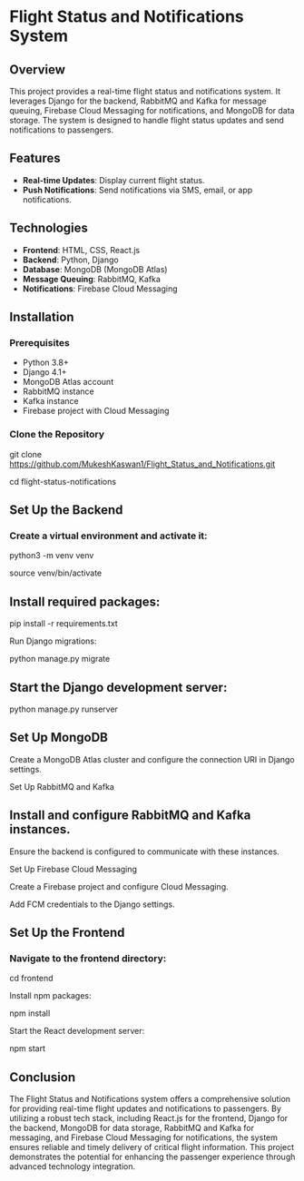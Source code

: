 # Flight Status and Notifications System

## Overview

This project provides a real-time flight status and notifications system. It leverages Django for the backend, RabbitMQ and Kafka for message queuing, Firebase Cloud Messaging for notifications, and MongoDB for data storage. The system is designed to handle flight status updates and send notifications to passengers.

## Features

- **Real-time Updates**: Display current flight status.
- **Push Notifications**: Send notifications via SMS, email, or app notifications.

## Technologies

- **Frontend**: HTML, CSS, React.js
- **Backend**: Python, Django
- **Database**: MongoDB (MongoDB Atlas)
- **Message Queuing**: RabbitMQ, Kafka
- **Notifications**: Firebase Cloud Messaging

## Installation

### Prerequisites

- Python 3.8+
- Django 4.1+
- MongoDB Atlas account
- RabbitMQ instance
- Kafka instance
- Firebase project with Cloud Messaging

### Clone the Repository

git clone https://github.com/MukeshKaswan1/Flight_Status_and_Notifications.git

cd flight-status-notifications

## Set Up the Backend

### Create a virtual environment and activate it:

python3 -m venv venv

source venv/bin/activate

## Install required packages:

pip install -r requirements.txt

Run Django migrations:

python manage.py migrate

## Start the Django development server:

python manage.py runserver

## Set Up MongoDB

Create a MongoDB Atlas cluster and configure the connection URI in Django settings.

Set Up RabbitMQ and Kafka

## Install and configure RabbitMQ and Kafka instances.

Ensure the backend is configured to communicate with these instances.

  Set Up Firebase Cloud Messaging

  Create a Firebase project and configure Cloud Messaging.

  Add FCM credentials to the Django settings.

## Set Up the Frontend

### Navigate to the frontend directory:

  cd frontend

  Install npm packages:

  npm install

  Start the React development server:

  npm start

## Conclusion
The Flight Status and Notifications system offers a comprehensive solution for providing real-time flight updates and notifications to passengers. By utilizing a robust tech stack, including React.js for the frontend, Django for the backend, MongoDB for data storage, RabbitMQ and Kafka for messaging, and Firebase Cloud Messaging for notifications, the system ensures reliable and timely delivery of critical flight information. This project demonstrates the potential for enhancing the passenger experience through advanced technology integration.



